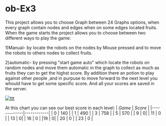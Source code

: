 # ob-Ex3

This project allows you to choose Graph between 24 Graphs options,
when every graph contain nodes and edges when on some edges located fruits.
When the game starts the project allows you to choose between two different ways to play the game:

1)Manual- by locate the robots on the nodes by Mouse pressed and to move the robots to others nodes to collect fruits.

2)automatic- by pressing "start game auto" which locate the robots on random nodes and move them automatic in the graph to collect 
as much as fruits they can to get the highst score. 
By addition there an potion to play against other people ,and in purpuse to move forward to the next level you whould have to get some specific score.
And all your scores are saved in the server.




<a href="https://ibb.co/dpYpWnC"><img src="https://i.ibb.co/SmCmsqY/ttt.jpg" alt="ttt" border="0"></a>

At this chart you can see  our best score in each level:
| _Game_ | _Score_ |
|-------------|------------|
| 0        | 140   | 
| 1         | 490 | 
| 3         | 758 | 
| 5         | 570    | 
| 9        | 0| 
| 11         | 0    | 
| 13        | 0| 
| 16         | 0    | 
|19       | 0| 
| 20        | 0     | 
| 23         | 0 | 
